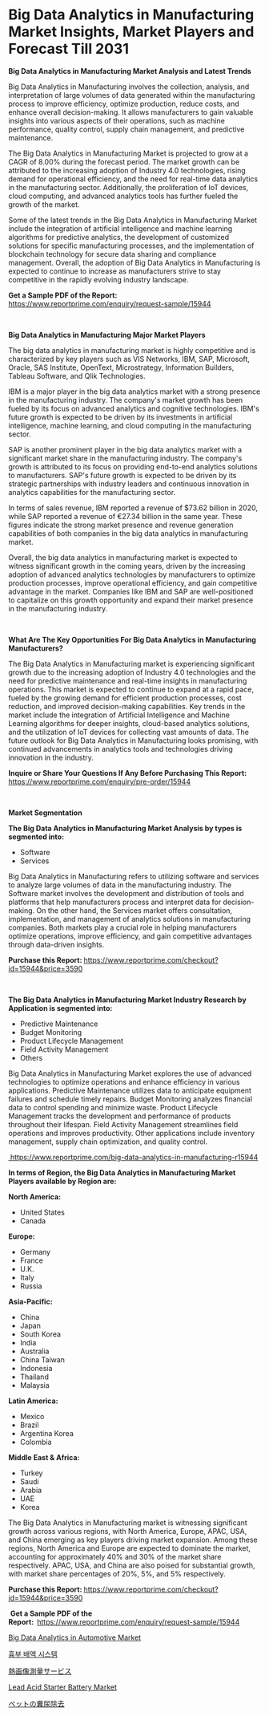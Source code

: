 <p><h1>Big Data Analytics in Manufacturing Market Insights, Market Players and Forecast Till 2031</h1></p><p><strong>Big Data Analytics in Manufacturing Market Analysis and Latest Trends</strong></p>
<p><p>Big Data Analytics in Manufacturing involves the collection, analysis, and interpretation of large volumes of data generated within the manufacturing process to improve efficiency, optimize production, reduce costs, and enhance overall decision-making. It allows manufacturers to gain valuable insights into various aspects of their operations, such as machine performance, quality control, supply chain management, and predictive maintenance.</p><p>The Big Data Analytics in Manufacturing Market is projected to grow at a CAGR of 8.00% during the forecast period. The market growth can be attributed to the increasing adoption of Industry 4.0 technologies, rising demand for operational efficiency, and the need for real-time data analytics in the manufacturing sector. Additionally, the proliferation of IoT devices, cloud computing, and advanced analytics tools has further fueled the growth of the market.</p><p>Some of the latest trends in the Big Data Analytics in Manufacturing Market include the integration of artificial intelligence and machine learning algorithms for predictive analytics, the development of customized solutions for specific manufacturing processes, and the implementation of blockchain technology for secure data sharing and compliance management. Overall, the adoption of Big Data Analytics in Manufacturing is expected to continue to increase as manufacturers strive to stay competitive in the rapidly evolving industry landscape.</p></p>
<p><strong>Get a Sample PDF of the Report:&nbsp;</strong> <a href="https://www.reportprime.com/enquiry/request-sample/15944">https://www.reportprime.com/enquiry/request-sample/15944</a></p>
<p>&nbsp;</p>
<p><strong>Big Data Analytics in Manufacturing Major Market Players</strong></p>
<p><p>The big data analytics in manufacturing market is highly competitive and is characterized by key players such as VIS Networks, IBM, SAP, Microsoft, Oracle, SAS Institute, OpenText, Microstrategy, Information Builders, Tableau Software, and Qlik Technologies.</p><p>IBM is a major player in the big data analytics market with a strong presence in the manufacturing industry. The company's market growth has been fueled by its focus on advanced analytics and cognitive technologies. IBM's future growth is expected to be driven by its investments in artificial intelligence, machine learning, and cloud computing in the manufacturing sector.</p><p>SAP is another prominent player in the big data analytics market with a significant market share in the manufacturing industry. The company's growth is attributed to its focus on providing end-to-end analytics solutions to manufacturers. SAP's future growth is expected to be driven by its strategic partnerships with industry leaders and continuous innovation in analytics capabilities for the manufacturing sector.</p><p>In terms of sales revenue, IBM reported a revenue of $73.62 billion in 2020, while SAP reported a revenue of €27.34 billion in the same year. These figures indicate the strong market presence and revenue generation capabilities of both companies in the big data analytics in manufacturing market.</p><p>Overall, the big data analytics in manufacturing market is expected to witness significant growth in the coming years, driven by the increasing adoption of advanced analytics technologies by manufacturers to optimize production processes, improve operational efficiency, and gain competitive advantage in the market. Companies like IBM and SAP are well-positioned to capitalize on this growth opportunity and expand their market presence in the manufacturing industry.</p></p>
<p>&nbsp;</p>
<p><strong>What Are The Key Opportunities For Big Data Analytics in Manufacturing Manufacturers?</strong></p>
<p><p>The Big Data Analytics in Manufacturing market is experiencing significant growth due to the increasing adoption of Industry 4.0 technologies and the need for predictive maintenance and real-time insights in manufacturing operations. This market is expected to continue to expand at a rapid pace, fueled by the growing demand for efficient production processes, cost reduction, and improved decision-making capabilities. Key trends in the market include the integration of Artificial Intelligence and Machine Learning algorithms for deeper insights, cloud-based analytics solutions, and the utilization of IoT devices for collecting vast amounts of data. The future outlook for Big Data Analytics in Manufacturing looks promising, with continued advancements in analytics tools and technologies driving innovation in the industry.</p></p>
<p><strong>Inquire or Share Your Questions If Any Before Purchasing This Report:</strong> <a href="https://www.reportprime.com/enquiry/pre-order/15944">https://www.reportprime.com/enquiry/pre-order/15944</a></p>
<p>&nbsp;</p>
<p><strong>Market Segmentation</strong></p>
<p><strong>The Big Data Analytics in Manufacturing Market Analysis by types is segmented into:</strong></p>
<p><ul><li>Software</li><li>Services</li></ul></p>
<p><p>Big Data Analytics in Manufacturing refers to utilizing software and services to analyze large volumes of data in the manufacturing industry. The Software market involves the development and distribution of tools and platforms that help manufacturers process and interpret data for decision-making. On the other hand, the Services market offers consultation, implementation, and management of analytics solutions in manufacturing companies. Both markets play a crucial role in helping manufacturers optimize operations, improve efficiency, and gain competitive advantages through data-driven insights.</p></p>
<p><strong>Purchase this Report:&nbsp;</strong><a href="https://www.reportprime.com/checkout?id=15944&price=3590">https://www.reportprime.com/checkout?id=15944&price=3590</a></p>
<p>&nbsp;</p>
<p><strong>The Big Data Analytics in Manufacturing Market Industry Research by Application is segmented into:</strong></p>
<p><ul><li>Predictive Maintenance</li><li>Budget Monitoring</li><li>Product Lifecycle Management</li><li>Field Activity Management</li><li>Others</li></ul></p>
<p><p>Big Data Analytics in Manufacturing Market explores the use of advanced technologies to optimize operations and enhance efficiency in various applications. Predictive Maintenance utilizes data to anticipate equipment failures and schedule timely repairs. Budget Monitoring analyzes financial data to control spending and minimize waste. Product Lifecycle Management tracks the development and performance of products throughout their lifespan. Field Activity Management streamlines field operations and improves productivity. Other applications include inventory management, supply chain optimization, and quality control.</p></p>
<p><a href="https://www.reportprime.com/big-data-analytics-in-manufacturing-r15944">&nbsp;https://www.reportprime.com/big-data-analytics-in-manufacturing-r15944</a></p>
<p><strong>In terms of Region, the Big Data Analytics in Manufacturing Market Players available by Region are:</strong></p>
<p>
    <p> <strong> North America: </strong>
        <ul>
            <li>United States</li>
            <li>Canada</li>
        </ul>
        </p> 
    <p> <strong> Europe: </strong>
        <ul>
            <li>Germany</li>
            <li>France</li>
            <li>U.K.</li>
            <li>Italy</li>
            <li>Russia</li>
        </ul>
        </p> 
    <p> <strong> Asia-Pacific: </strong>
        <ul>
            <li>China</li>
            <li>Japan</li>
            <li>South Korea</li>
            <li>India</li>
            <li>Australia</li>
            <li>China Taiwan</li>
            <li>Indonesia</li>
            <li>Thailand</li>
            <li>Malaysia</li>
        </ul>
        </p> 
    <p> <strong> Latin America: </strong>
        <ul>
            <li>Mexico</li>
            <li>Brazil</li>
            <li>Argentina Korea</li>
            <li>Colombia</li>
        </ul>
        </p> 
    <p> <strong> Middle East & Africa: </strong>
        <ul>
            <li>Turkey</li>
            <li>Saudi</li>
            <li>Arabia</li>
            <li>UAE</li>
            <li>Korea</li>
        </ul>
    </p>
    </p>
<p><p>The Big Data Analytics in Manufacturing market is witnessing significant growth across various regions, with North America, Europe, APAC, USA, and China emerging as key players driving market expansion. Among these regions, North America and Europe are expected to dominate the market, accounting for approximately 40% and 30% of the market share respectively. APAC, USA, and China are also poised for substantial growth, with market share percentages of 20%, 5%, and 5% respectively.</p></p>
<p><strong>Purchase this Report: </strong><a href="https://www.reportprime.com/checkout?id=15944&price=3590">https://www.reportprime.com/checkout?id=15944&price=3590</a></p>
<p>&nbsp;<strong>Get a Sample PDF of the Report:&nbsp;&nbsp;</strong><a href="https://www.reportprime.com/enquiry/request-sample/15944">https://www.reportprime.com/enquiry/request-sample/15944</a></p>
<p><strong></strong></p>
<p><p><a href="https://github.com/IsmaelBlick2023/Market-Research-Report-List-1/blob/main/big-data-analytics-in-automotive-market.md">Big Data Analytics in Automotive Market</a></p><p><a href="https://github.com/TimmyMann6767/Market-Research-Report-List-1/blob/main/338051276547.md">흉부 배액 시스템</a></p><p><a href="https://github.com/AriMuller2009/Market-Research-Report-List-1/blob/main/391398782134.md">熱画像測量サービス</a></p><p><a href="https://www.linkedin.com/pulse/lead-acid-starter-battery-market-analysis-its-cagr-segmentation-mpxzf">Lead Acid Starter Battery Market</a></p><p><a href="https://github.com/dathomson6534/Market-Research-Report-List-1/blob/main/430739282135.md">ペットの糞尿除去</a></p></p>